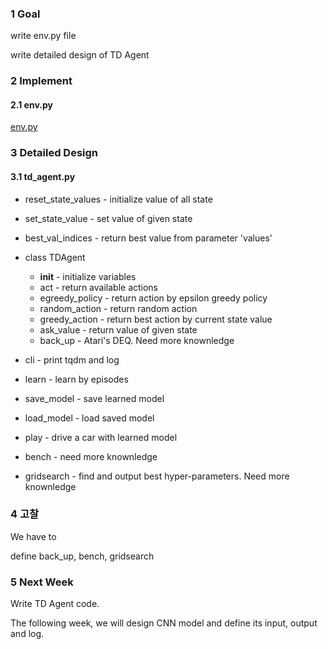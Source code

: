 ### 1 Goal
write env.py file

write detailed design of TD Agent

### 2 Implement

#### 2.1 env.py
[env.py](https://github.com/teamvaletparker/ValetParker/blob/develop/Gym/gym/env.py)

### 3 Detailed Design

#### 3.1 td_agent.py
* reset_state_values - initialize value of all state
* set_state_value - set value of given state
* best_val_indices - return best value from parameter 'values'

* class TDAgent
	* __init__ - initialize variables
	* act - return available actions
	* egreedy_policy - return action by epsilon greedy policy
	* random_action - return random action
	* greedy_action - return best action by current state value
	* ask_value - return value of given state
	* back_up - Atari's DEQ. Need more knownledge

* cli - print tqdm and log
* learn - learn by episodes
* save_model - save learned model
* load_model - load saved model
* play - drive a car with learned model
* bench - need more knownledge
* gridsearch - find and output best hyper-parameters. Need more knownledge

### 4 고찰
We have to


define back_up, bench, gridsearch

### 5 Next Week
Write TD Agent code.

The following week, we will design CNN model and define its input, output and log.